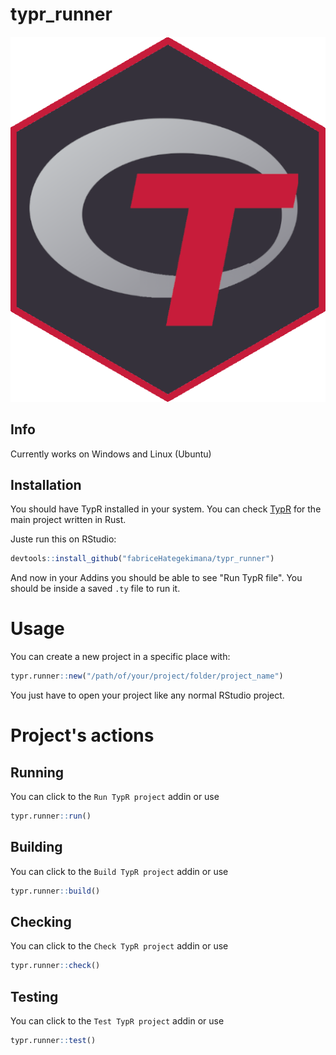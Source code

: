 # typr_runner

![](img/rtypr.png)

## Info

Currently works on Windows and Linux (Ubuntu)

## Installation

You should have TypR installed in your system. You can check [TypR](https://github.com/fabriceHategekimana/typr) for the main project written in Rust.

Juste run this on RStudio:

```r
devtools::install_github("fabriceHategekimana/typr_runner")
```

And now in your Addins you should be able to see "Run TypR file".
You should be inside a saved `.ty` file to run it.

# Usage

You can create a new project in a specific place with:

```r
typr.runner::new("/path/of/your/project/folder/project_name")
```

You just have to open your project like any normal RStudio project.

# Project's actions

## Running

You can click to the `Run TypR project` addin or use

```r
typr.runner::run()
```

## Building

You can click to the `Build TypR project` addin or use

```r
typr.runner::build()
```

## Checking

You can click to the `Check TypR project` addin or use

```r
typr.runner::check()
```

## Testing

You can click to the `Test TypR project` addin or use

```r
typr.runner::test()
```
